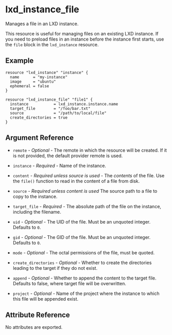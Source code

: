 # lxd_instance_file

Manages a file in an LXD instance.

This resource is useful for managing files on an existing LXD instance.
If you need to preload files in an instance before the instance first
starts, use the `file` block in the `lxd_instance` resource.

## Example

```hcl
resource "lxd_instance" "instance" {
  name      = "my-instance"
  image     = "ubuntu"
  ephemeral = false
}

resource "lxd_instance_file" "file1" {
  instance           = lxd_instance.instance.name
  target_file        = "/foo/bar.txt"
  source             = "/path/to/local/file"
  create_directories = true
}
```

## Argument Reference

* `remote` - *Optional* - The remote in which the resource will be created. If
	it is not provided, the default provider remote is used.

* `instance` - *Required* - Name of the instance.

* `content` - *Required unless source is used* - The _contents_ of the file.
	Use the `file()` function to read in the content of a file from disk.

* `source` - *Required unless content is used* The source path to a file to
	copy to the instance.

* `target_file` - *Required* - The absolute path of the file on the instance,
	including the filename.

* `uid` - *Optional* - The UID of the file. Must be an unquoted integer.
  Defaults to `0`.

* `gid` - *Optional* - The GID of the file. Must be an unquoted integer.
  Defaults to `0`.

* `mode` - *Optional* - The octal permissions of the file, must be quoted.

* `create_directories` - *Optional* - Whether to create the directories leading
	to the target if they do not exist.

* `append` - *Optional* - Whether to append the content to the target file. Defaults to false, where target file will be overwritten.

* `project` - *Optional* - Name of the project where the instance to which this file will be appended exist.

## Attribute Reference

No attributes are exported.
